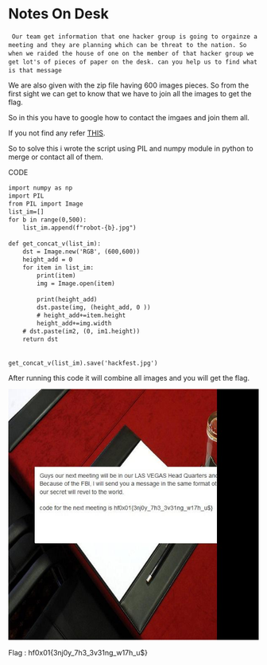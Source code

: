 # Notes On Desk

`
Our team get information that one hacker group is going to orgainze a meeting and they are planning which can be threat to the nation. So when we raided the house of one on the member of that hacker group we get lot's of pieces of paper on the desk. can you help us to find what is that message`


We are also given with the zip file having 600 images pieces. So from the first sight we can get to know that we have to join all the images to get the flag.


So in this you have to google how to contact the imgaes and join them all.

If you not find any refer [THIS](https://note.nkmk.me/en/python-pillow-concat-images/).

So to solve this i wrote the script using PIL and numpy module in python to merge or contact all of them.

CODE 

```
import numpy as np
import PIL
from PIL import Image
list_im=[]
for b in range(0,500):
	list_im.append(f"robot-{b}.jpg")

def get_concat_v(list_im):
    dst = Image.new('RGB', (600,600))
    height_add = 0 
    for item in list_im:
    	print(item)
    	img = Image.open(item)
    	
    	print(height_add)
    	dst.paste(img, (height_add, 0 ))
    	# height_add+=item.height
    	height_add+=img.width
    # dst.paste(im2, (0, im1.height))
    return dst


get_concat_v(list_im).save('hackfest.jpg')
```

After running this code it will combine all images and you will get the flag.

![image merged](https://github.com/VulnFreak/HackFest-Writeups/blob/main/Images/hackfest.jpg)

Flag : hf0x01{3nj0y_7h3_3v31ng_w17h_u$}
